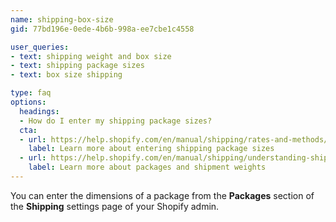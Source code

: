 ```yaml
---
name: shipping-box-size
gid: 77bd196e-0ede-4b6b-998a-ee7cbe1c4558

user_queries:
- text: shipping weight and box size
- text: shipping package sizes
- text: box size shipping

type: faq
options:
  headings:
  - How do I enter my shipping package sizes?
  cta:
  - url: https://help.shopify.com/en/manual/shipping/rates-and-methods/custom-calculated-rates/default-shipment-dimensions#configure-your-default-package-dimensions
    label: Learn more about entering shipping package sizes
  - url: https://help.shopify.com/en/manual/shipping/understanding-shipping/packaging-and-weights
    label: Learn more about packages and shipment weights
---
```


You can enter the dimensions of a package from the **Packages** section of the **Shipping** settings page of your Shopify admin.
